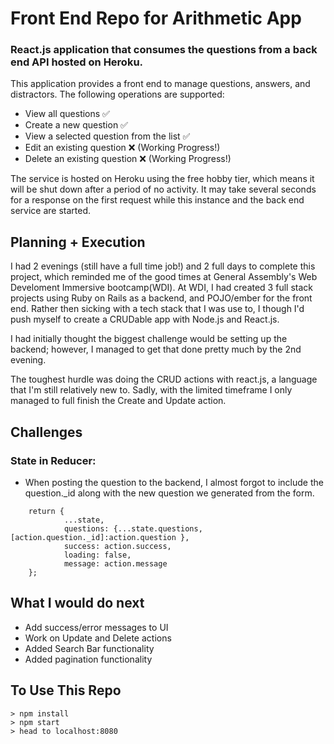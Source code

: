 # Front End Repo for Arithmetic App

### React.js application that consumes the questions from a back end API hosted on Heroku.


This application provides a front end to manage questions, answers, and distractors. The following operations are supported:

-   View all questions ✅
-   Create a new question ✅
-   View a selected question from the list ✅
-   Edit an existing question ❌ (Working Progress!)
-   Delete an existing question ❌ (Working Progress!)

The service is hosted on Heroku using the free hobby tier, which means it will be shut down after a period of no activity. It may take several seconds for a response on the first request while this instance and the back end service are started.

## Planning + Execution
I had 2 evenings (still have a full time job!) and 2 full days to complete this project, which reminded me of the good times at General Assembly's Web Develoment Immersive bootcamp(WDI). At WDI, I had created 3 full stack projects using Ruby on Rails as a backend, and POJO/ember for the front end. 
Rather then sicking with a tech stack that I was use to, I though I'd push myself to create a CRUDable app with Node.js and React.js.

I had initially thought the biggest challenge would be setting up the backend; however, I managed to get that done pretty much by the 2nd evening.

The toughest hurdle was doing the CRUD actions with react.js, a language that I'm still relatively new to. Sadly, with the limited timeframe I only managed to full finish the Create and Update action.
 
## Challenges

### State in Reducer:

- When posting the question to the backend, I almost forgot to include the question._id along with the new question we generated from the form.

```    case POST_QUESTION_SUCCESS:
    return {
            ...state,
            questions: {...state.questions, [action.question._id]:action.question },
            success: action.success,
            loading: false,
            message: action.message
    };
```

## What I would do next

- Add success/error messages to UI
- Work on Update and Delete actions
- Added Search Bar functionality
- Added pagination functionality


## To Use This Repo
```
> npm install
> npm start
> head to localhost:8080
```
